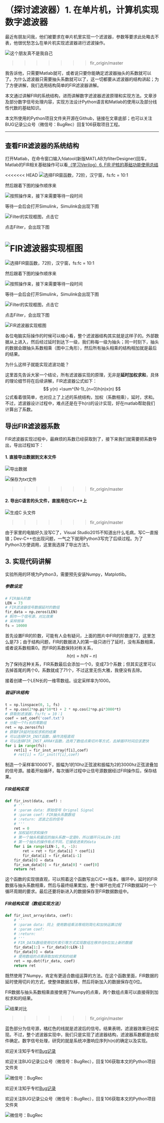 # （探讨滤波器）1. 在单片机，计算机实现数字滤波器

最近有朋友问我，他们被要求在单片机里实现一个滤波器，参数等要求此处略去不表，他很忧愁怎么在单片机实现滤波器进行滤波操作。

![这个朋友真不是我自己](https://github.com/maxs-well/FIR_Implementation/blob/master/pic/bj8yj.gif)
>>>>>>> fir_origin/master

我告诉他，只需要Matlab就可，或者说只要你能确定滤波器抽头的系数就可以了。为什么滤波器只需要抽头系数就可以了，这一切都要从滤波器的结构讲起；为了方便讲解，我们选用结构简单的FIR滤波器讲解。

本文通过讲解FIR的系统结构，进而讲解数字滤波器滤波原理和实现方法。文章涉及部分数字信号处理内容，实现方法设计Python语言和Matlab的使用以及部分线性代数的基础知识。

本文所使用的Python项目文件夹开源在Github，链接在文章底部；也可以关注BUG记录公众号（微信号：BugRec）回复106获取项目工程。

------

## 查看FIR滤波器的系统结构

打开Matlab，在命令窗口输入fdatool(新版MATLAB为filterDesigner)回车，Matlab的FIR相关基础操作可以看[（学习Verilog）6. FIR IP核的基础功能使用总结](https://zhuanlan.zhihu.com/p/97236015)

<<<<<<< HEAD
![选择FIR窗函数，72阶，汉宁窗，fs:fc = 10:1](https://github.com/maxs-well/FIR_Implementation/blob/master/pic/1.png)

然后跟着下图的操作顺序来

![按照操作来，接下来需要等待一段时间](https://github.com/maxs-well/FIR_Implementation/blob/master/pic/2.png)

等待一会后会打开Simulink，Simulink会出现下图

![Filter的实现框图，点击它](https://github.com/maxs-well/FIR_Implementation/blob/master/pic/3.png)

点击Filter，会出现下图

![FIR滤波器实现框图](https://github.com/maxs-well/FIR_Implementation/blob/master/pic/4.png)
=======
![选择FIR窗函数，72阶，汉宁窗，fs:fc = 10:1](https://github.com/maxs-well/FIR_Implementation/blob/master/pic/1.png)

然后跟着下图的操作顺序来

![按照操作来，接下来需要等待一段时间](https://github.com/maxs-well/FIR_Implementation/blob/master/pic/2.png)

等待一会后会打开Simulink，Simulink会出现下图

![Filter的实现框图，点击它](https://github.com/maxs-well/FIR_Implementation/blob/master/pic/3.png)

点击Filter，会出现下图

![FIR滤波器实现框图](https://github.com/maxs-well/FIR_Implementation/blob/master/pic/4.png)

各位电脑实际操作的时候可以缩小看，整个滤波器结构其实就是这样子的。外部数据从上进入，然后经过延时到达下一级，我们称每一级为抽头；同一时刻下，抽头的数据会跟抽头系数相乘（图中三角形），然后所有抽头相乘的结构相加就是最后的结果。

为什么这样子就能实现滤波功能？

这里首先告诉大家一个结论，所有滤波器实现的原理，无非是**延时加权求和**，具体的理论细节将在后续讲解，FIR滤波器公式如下：
$$
y(n) =\sum^{N-1}_{n=0}h(n)x(n)
$$
公式看着很简单，也对应上了上述的系统结构，加权（系数相乘），延时，求和。不过，滤波器设计过程中，难点还是在于h(n)的设计实现，好在matlab帮助我们计算出了系数。



## 导出FIR滤波器系数

FIR滤波器实现过程中，最麻烦的系数已经获取到了，接下来我们就需要把系数导出，导出过程如下：

#### 1. 直接导出数据到文本文件

![导出数据](https://github.com/maxs-well/FIR_Implementation/blob/master/pic/6.png)

![保存为txt文件](https://github.com/maxs-well/FIR_Implementation/blob/master/pic/7.png)
>>>>>>> fir_origin/master



#### 2. 导出C语言的头文件，直接用在C/C++上

![生成C 头文件](https://github.com/maxs-well/FIR_Implementation/blob/master/pic/8.png)
>>>>>>> fir_origin/master



由于家里的电脑好久没写C了，Visual Studio2015不知道出什么毛病，写C一直报错；Dev-C++也出现问题，一气之下就用Python3写完了后续过程。为了Python3方便调用，这里我选择了导出方法1。



## 3. 实现代码讲解

实验所用的环境为Python3，需要预先安装Numpy，Matplotlib。

##### 参数设定

```python
# FIR抽头阶数
LEN = 73
# FIR滤波器信号数据延时的数组
fir_data = np.zeros(LEN)
# 制作一个信号源，对比效果
# 采样频率
fs = 10000
```

首先设置FIR的阶数，可能有人会有疑问，上面的图片中FIR的阶数是72，这里怎么是73；由于结构问题，FIR的数据进入的第一级只进行了延时，没有系数相乘，或者说系数相乘0。而FIR的系数保持对称关系，
$$
h(n) = h(N-n)
$$
为了保持这种关系，FIR系数最后会添加一个0，变成73个系数；但其实这里可以去掉首尾的两个0，系数就成了71个，不过这里无伤大雅，我便没有去除。

接着创建一个LEN长的一维零数组。设定采样率为1000。

##### 验证FIR结构

```python
t = np.linspace(0, 1, fs)
f = np.cos(2*np.pi*10*t) + 2 * np.cos(2*np.pi*3000*t)
# 获取到滤波器，fs/fc = 10：1
coef = set_coef('coef.txt')
# 分配一个fs长的零数组
ret = np.zeros(fs)
# 获取FIR延时加权求和的结果
# 可以选择FIR_INST函数，操作流程直观
# 可以选择FIR_INST_ARRAY函数，选用了数组点乘切片等方式，去掉循环时间应该更快
for i in range(fs):
    ret[i] = fir_inst_array(f[i],coef)
    # ret[i] = fir_inst(f[i],coef)
```

制造一个采样率10000下，振幅为1的10hz正弦波和振幅为2的3000hz正弦波叠加的信号源。接着开始循环，每次循环过程中让信号源数据经过FIR操作后，保存结果。

##### FIR结构实现

```python
def fir_inst(data, coef) :
    # '''
    # :param data: 原始信号 Orignal Signal
    # :param coef: FIR抽头系数数组
    # :return: 滤波之后的信号
    # '''
    ret = 0
    # 加权延时求和操作
    # 第一个抽头和最后的抽头系数一定是0，所以循环只从LEN-1到1
    # 第一个抽头的操作有点不同，它接收进来的data
    for i in range(LEN-1, 0, -1):
        ret = ret + fir_data[i] * coef[i]
        fir_data[i] = fir_data[i-1]
    fir_data[0] = data
    fir_sum_data[0] = fir_data[0] * coef[0]
    return ret
```

这个函数的实现很直观，可以照着这个函数写出C/C++版本。循环中，延时的FIR数据与抽头系数相乘，然后与最终结果累加，整个循环也完成了FIR数据延时一个循环周期的要求。最后还要将新进入的数据保存至FIR数据数组中。

##### FIR结构实现（数组实现方法）

```python
def fir_inst_array(data, coef):
    # '''
    # :param data: 同上 使用数组乘法等规则简化和加快运算过程
    # :param coef:
    # :return:
    # '''
    # FIR_DATA数组使用切片索引等方式实现数组左移并在0位加上新的数据
    fir_data[1:] = fir_data[0:LEN-1]
    fir_data[0] = data
    # 使用数组的点乘获取加权求和的结果
    ret = np.dot(fir_data, coef)
    return ret
```

既然使用了Numpy，肯定有更适合数组运算的方法。在这个函数里面，FIR数据的延时使用切片的方式，使整体数据左移，然后将新加入的数据保存在0位。

FIR数据与抽头系数相乘直接使用了Numpy的点乘，两个数组点乘可以直接得到加权求和的结果。


![结果对比](https://github.com/maxs-well/FIR_Implementation/blob/master/pic/9.png)
>>>>>>> fir_origin/master

蓝色部分为信号源，橘红色的线就是滤波后的信号。结果表明，滤波器效果已经实现。不过，整个滤波器实现中，我们只是实现了滤波器结构，滤波器系数都是由软件确定。数字信号处理，研究的就是系统冲激响应序列h(n)的确定以及实现。


欢迎关注知乎专栏[Bug记录](https://zhuanlan.zhihu.com/BugRec)

欢迎关注BUG记录公众号（微信号：BugRec），回复106获取本文的Python项目文件夹

![微信号：BugRec](https://github.com/maxs-well/FIR_Implementation/blob/master/pic/1.jpg)


欢迎关注知乎专栏[Bug记录](https://zhuanlan.zhihu.com/BugRec)

欢迎关注BUG记录公众号（微信号：BugRec），回复106获取本文的Python项目文件夹

![微信号：BugRec](https://github.com/maxs-well/FIR_Implementation/blob/master/pic/logo.png)
